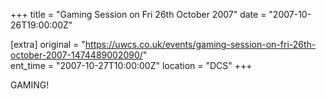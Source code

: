 +++
title = "Gaming Session on Fri 26th October 2007"
date = "2007-10-26T19:00:00Z"

[extra]
original = "https://uwcs.co.uk/events/gaming-session-on-fri-26th-october-2007-1474489002090/"    
ent_time = "2007-10-27T10:00:00Z"
location = "DCS"
+++

GAMING\!

